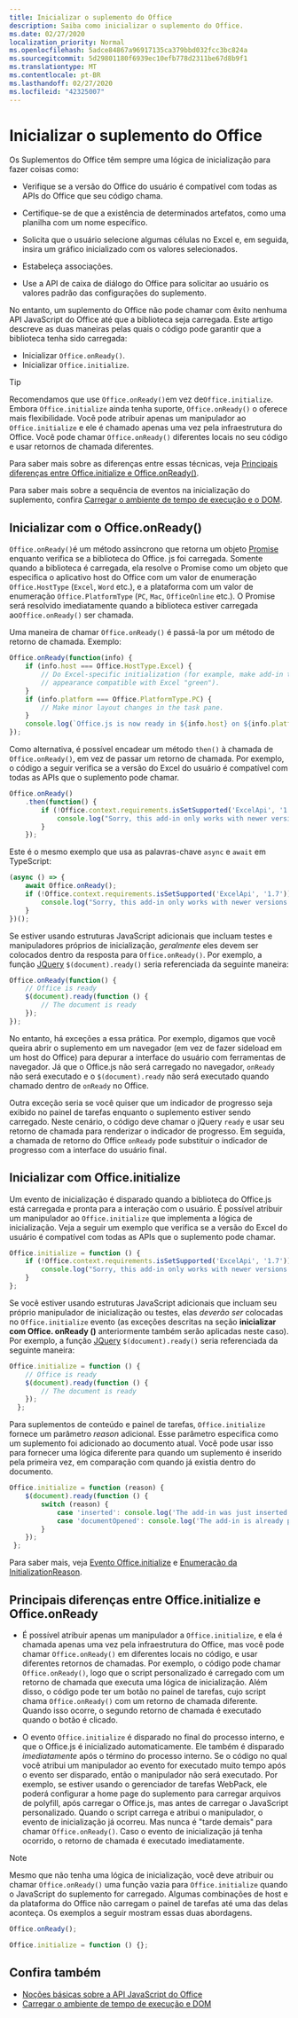 ```yaml
---
title: Inicializar o suplemento do Office
description: Saiba como inicializar o suplemento do Office.
ms.date: 02/27/2020
localization_priority: Normal
ms.openlocfilehash: 5adce84867a96917135ca379bbd032fcc3bc824a
ms.sourcegitcommit: 5d29801180f6939ec10efb778d2311be67d8b9f1
ms.translationtype: MT
ms.contentlocale: pt-BR
ms.lasthandoff: 02/27/2020
ms.locfileid: "42325007"
---
```

# <a name="initialize-your-office-add-in"></a>Inicializar o suplemento do Office

Os Suplementos do Office têm sempre uma lógica de inicialização para fazer coisas como:

- Verifique se a versão do Office do usuário é compatível com todas as APIs do Office que seu código chama.

- Certifique-se de que a existência de determinados artefatos, como uma planilha com um nome específico.

- Solicita que o usuário selecione algumas células no Excel e, em seguida, insira um gráfico inicializado com os valores selecionados.

- Estabeleça associações.

- Use a API de caixa de diálogo do Office para solicitar ao usuário os valores padrão das configurações do suplemento.

No entanto, um suplemento do Office não pode chamar com êxito nenhuma API JavaScript do Office até que a biblioteca seja carregada. Este artigo descreve as duas maneiras pelas quais o código pode garantir que a biblioteca tenha sido carregada:

- Inicializar `Office.onReady()`.
- Inicializar `Office.initialize`.

> [!TIP]
> Recomendamos que use `Office.onReady()`em vez de`Office.initialize`. Embora `Office.initialize` ainda tenha suporte, `Office.onReady()` o oferece mais flexibilidade. Você pode atribuir apenas um manipulador ao `Office.initialize` e ele é chamado apenas uma vez pela infraestrutura do Office. Você pode chamar `Office.onReady()` diferentes locais no seu código e usar retornos de chamada diferentes.
> 
> Para saber mais sobre as diferenças entre essas técnicas, veja [Principais diferenças entre Office.initialize e Office.onReady()](#major-differences-between-officeinitialize-and-officeonready).

Para saber mais sobre a sequência de eventos na inicialização do suplemento, confira [Carregar o ambiente de tempo de execução e o DOM](loading-the-dom-and-runtime-environment.md).

## <a name="initialize-with-officeonready"></a>Inicializar com o Office.onReady()

`Office.onReady()`é um método assíncrono que retorna um objeto [Promise](https://developer.mozilla.org/docs/Web/JavaScript/Reference/Global_Objects/Promise) enquanto verifica se a biblioteca do Office. js foi carregada. Somente quando a biblioteca é carregada, ela resolve o Promise como um objeto que especifica o aplicativo host do Office com um valor de enumeração `Office.HostType` (`Excel`, `Word` etc.), e a plataforma com um valor de enumeração `Office.PlatformType` (`PC`, `Mac`, `OfficeOnline` etc.). O Promise será resolvido imediatamente quando a biblioteca estiver carregada ao`Office.onReady()` ser chamada.

Uma maneira de chamar `Office.onReady()` é passá-la por um método de retorno de chamada. Exemplo:

```js
Office.onReady(function(info) {
    if (info.host === Office.HostType.Excel) {
        // Do Excel-specific initialization (for example, make add-in task pane's
        // appearance compatible with Excel "green").
    }
    if (info.platform === Office.PlatformType.PC) {
        // Make minor layout changes in the task pane.
    }
    console.log(`Office.js is now ready in ${info.host} on ${info.platform}`);
});
```

Como alternativa, é possível encadear um método `then()` à chamada de `Office.onReady()`, em vez de passar um retorno de chamada. Por exemplo, o código a seguir verifica se a versão do Excel do usuário é compatível com todas as APIs que o suplemento pode chamar.

```js
Office.onReady()
    .then(function() {
        if (!Office.context.requirements.isSetSupported('ExcelApi', '1.7')) {
            console.log("Sorry, this add-in only works with newer versions of Excel.");
        }
    });
```

Este é o mesmo exemplo que usa as palavras-chave `async` e `await` em TypeScript:

```typescript
(async () => {
    await Office.onReady();
    if (!Office.context.requirements.isSetSupported('ExcelApi', '1.7')) {
        console.log("Sorry, this add-in only works with newer versions of Excel.");
    }
})();
```

Se estiver usando estruturas JavaScript adicionais que incluam testes e manipuladores próprios de inicialização, *geralmente* eles devem ser colocados dentro da resposta para `Office.onReady()`. Por exemplo, a função [JQuery](https://jquery.com) `$(document).ready()` seria referenciada da seguinte maneira:

```js
Office.onReady(function() {
    // Office is ready
    $(document).ready(function () {
        // The document is ready
    });
});
```

No entanto, há exceções a essa prática. Por exemplo, digamos que você queira abrir o suplemento em um navegador (em vez de fazer sideload em um host do Office) para depurar a interface do usuário com ferramentas de navegador. Já que o Office.js não será carregado no navegador, `onReady` não será executado e o `$(document).ready` não será executado quando chamado dentro de `onReady` no Office. 

Outra exceção seria se você quiser que um indicador de progresso seja exibido no painel de tarefas enquanto o suplemento estiver sendo carregado. Neste cenário, o código deve chamar o jQuery `ready` e usar seu retorno de chamada para renderizar o indicador de progresso. Em seguida, a chamada de retorno do Office `onReady` pode substituir o indicador de progresso com a interface do usuário final. 

## <a name="initialize-with-officeinitialize"></a>Inicializar com Office.initialize

Um evento de inicialização é disparado quando a biblioteca do Office.js está carregada e pronta para a interação com o usuário. É possível atribuir um manipulador ao `Office.initialize` que implementa a lógica de inicialização. Veja a seguir um exemplo que verifica se a versão do Excel do usuário é compatível com todas as APIs que o suplemento pode chamar.

```js
Office.initialize = function () {
    if (!Office.context.requirements.isSetSupported('ExcelApi', '1.7')) {
        console.log("Sorry, this add-in only works with newer versions of Excel.");
    }
};
```

Se você estiver usando estruturas JavaScript adicionais que incluam seu próprio manipulador de inicialização ou testes, elas *deverão ser* colocadas no `Office.initialize` evento (as exceções descritas na seção **inicializar com Office. onReady ()** anteriormente também serão aplicadas neste caso). Por exemplo, a função [JQuery](https://jquery.com) `$(document).ready()` seria referenciada da seguinte maneira:

```js
Office.initialize = function () {
    // Office is ready
    $(document).ready(function () {
        // The document is ready
    });
  };
```

Para suplementos de conteúdo e painel de tarefas, `Office.initialize` fornece um parâmetro _reason_ adicional. Esse parâmetro especifica como um suplemento foi adicionado ao documento atual. Você pode usar isso para fornecer uma lógica diferente para quando um suplemento é inserido pela primeira vez, em comparação com quando já existia dentro do documento.

```js
Office.initialize = function (reason) {
    $(document).ready(function () {
        switch (reason) {
            case 'inserted': console.log('The add-in was just inserted.');
            case 'documentOpened': console.log('The add-in is already part of the document.');
        }
    });
 };
```

Para saber mais, veja [Evento Office.initialize](/javascript/api/office) e [Enumeração da InitializationReason](/javascript/api/office/office.initializationreason).

## <a name="major-differences-between-officeinitialize-and-officeonready"></a>Principais diferenças entre Office.initialize e Office.onReady

- É possível atribuir apenas um manipulador a `Office.initialize`, e ela é chamada apenas uma vez pela infraestrutura do Office, mas você pode chamar `Office.onReady()` em diferentes locais no código, e usar diferentes retornos de chamadas. Por exemplo, o código pode chamar `Office.onReady()`, logo que o script personalizado é carregado com um retorno de chamada que executa uma lógica de inicialização. Além disso, o código pode ter um botão no painel de tarefas, cujo script chama `Office.onReady()` com um retorno de chamada diferente. Quando isso ocorre, o segundo retorno de chamada é executado quando o botão é clicado.

- O evento `Office.initialize` é disparado no final do processo interno, e que o Office.js é inicializado automaticamente. Ele também é disparado *imediatamente* após o término do processo interno. Se o código no qual você atribui um manipulador ao evento for executado muito tempo após o evento ser disparado, então o manipulador não será executado. Por exemplo, se estiver usando o gerenciador de tarefas WebPack, ele poderá configurar a home page do suplemento para carregar arquivos de polyfill, após carregar o Office.js, mas antes de carregar o JavaScript personalizado. Quando o script carrega e atribui o manipulador, o evento de inicialização já ocorreu. Mas nunca é "tarde demais" para chamar `Office.onReady()`. Caso o evento de inicialização já tenha ocorrido, o retorno de chamada é executado imediatamente.

> [!NOTE]
> Mesmo que não tenha uma lógica de inicialização, você deve atribuir ou chamar `Office.onReady()` uma função vazia para `Office.initialize` quando o JavaScript do suplemento for carregado. Algumas combinações de host e da plataforma do Office não carregam o painel de tarefas até uma das delas aconteça. Os exemplos a seguir mostram essas duas abordagens.
>
>```js  
>Office.onReady();
>```
>
>
>```js
>Office.initialize = function () {};
>```

## <a name="see-also"></a>Confira também

- [Noções básicas sobre a API JavaScript do Office](understanding-the-javascript-api-for-office.md)
- [Carregar o ambiente de tempo de execução e DOM](loading-the-dom-and-runtime-environment.md)